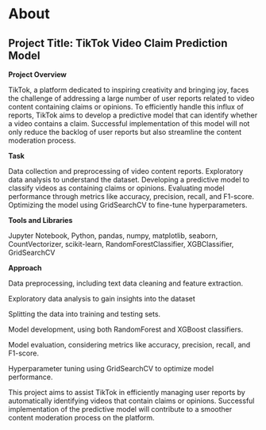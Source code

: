 # About

## **Project Title: TikTok Video Claim Prediction Model**

**Project Overview**

TikTok, a platform dedicated to inspiring creativity and bringing joy, faces the challenge of addressing a large number of user reports related to video content containing claims or opinions. To efficiently handle this influx of reports, TikTok aims to develop a predictive model that can identify whether a video contains a claim. Successful implementation of this model will not only reduce the backlog of user reports but also streamline the content moderation process.

**Task**

Data collection and preprocessing of video content reports.
Exploratory data analysis to understand the dataset.
Developing a predictive model to classify videos as containing claims or opinions.
Evaluating model performance through metrics like accuracy, precision, recall, and F1-score.
Optimizing the model using GridSearchCV to fine-tune hyperparameters.

**Tools and Libraries**

Jupyter Notebook,
Python,
pandas,
numpy,
matplotlib,
seaborn,
CountVectorizer,
scikit-learn,
RandomForestClassifier,
XGBClassifier,
GridSearchCV

**Approach**

Data preprocessing, including text data cleaning and feature extraction.

Exploratory data analysis to gain insights into the dataset

Splitting the data into training and testing sets.

Model development, using both RandomForest and XGBoost classifiers.

Model evaluation, considering metrics like accuracy, precision, recall, and F1-score.

Hyperparameter tuning using GridSearchCV to optimize model performance.

This project aims to assist TikTok in efficiently managing user reports by automatically identifying videos that contain claims or opinions. Successful implementation of the predictive model will contribute to a smoother content moderation process on the platform.
